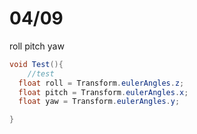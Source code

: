 # 04/09

roll pitch yaw

```cs
void Test(){
    //test
  float roll = Transform.eulerAngles.z;
  float pitch = Transform.eulerAngles.x;
  float yaw = Transform.eulerAngles.y;

}
```
